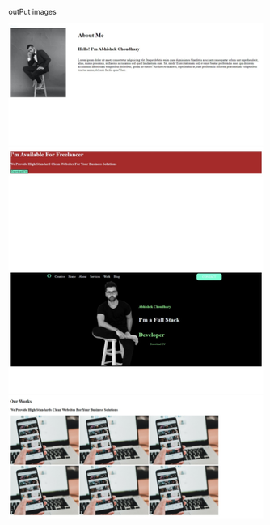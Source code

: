 <p>outPut images</p>

<img src="outPut/about.jpeg" alt="">
<img src="outPut/cv.jpeg" alt="">
<img src="outPut/main.jpeg" alt="">
<img src="outPut/work.jpeg" alt="">